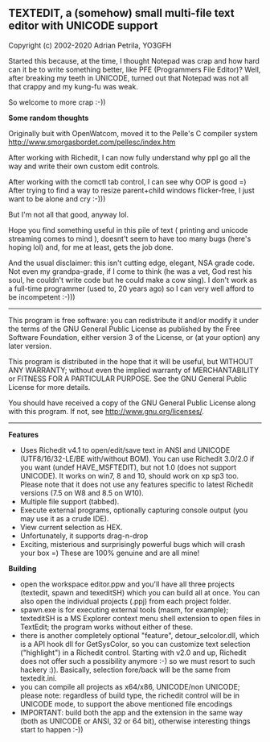## TEXTEDIT, a (somehow) small multi-file text editor with UNICODE support

Copyright (c) 2002-2020 Adrian Petrila, YO3GFH<br>

Started this because, at the time, I thought Notepad was crap and how
hard can it be to write something better, like PFE (Programmers File Editor)?
Well, after breaking my teeth in UNICODE, turned out that Notepad was not all
that crappy and my kung-fu was weak.

So welcome to more crap :-))
    
**Some random thoughts**

Originally buit with OpenWatcom, moved it to the Pelle's C compiler system<br>
<http://www.smorgasbordet.com/pellesc/index.htm>

After working with Richedit, I can now fully understand why ppl go all the way
and write their own custom edit controls.

After working with the comctl tab control, I can see why OOP is good =)
After trying to find a way to resize parent+child windows flicker-free,
I just want to be alone and cry :-)))

But I'm not all that good, anyway lol.

Hope you find something useful in this pile of text ( printing and unicode streaming
comes to mind ), doesnt't seem to have too many bugs (here's hoping lol) and, for
me at least, gets the job done.

And the usual disclaimer: this isn't cutting edge, elegant, NSA grade code.
Not even my grandpa-grade, if I come to think (he was a vet, God rest his soul,
he couldn't write code but he could make a cow sing).
I don't work as a full-time programmer (used to, 20 years ago) so I can
very well afford to be incompetent :-)))
    
-------

This program is free software: you can redistribute it and/or modify
it under the terms of the GNU General Public License as published by
the Free Software Foundation, either version 3 of the License, or
(at your option) any later version.

This program is distributed in the hope that it will be useful,
but WITHOUT ANY WARRANTY; without even the implied warranty of
MERCHANTABILITY or FITNESS FOR A PARTICULAR PURPOSE.  See the
GNU General Public License for more details.

You should have received a copy of the GNU General Public License
along with this program.  If not, see <http://www.gnu.org/licenses/>.

-------

**Features**

* Uses Richedit v4.1 to open/edit/save text in ANSI and UNICODE (UTF8/16/32-LE/BE with/without BOM). You can use Richedit 3.0/2.0 if you want (undef HAVE_MSFTEDIT), but not 1.0 (does not support UNICODE). It works on win7, 8 and 10, should work on xp sp3 too. Please note that it does not use any features specific to latest Richedit versions (7.5 on W8 and 8.5 on W10).
* Multiple file support (tabbed).
* Execute external programs, optionally capturing console output (you may use it as a crude IDE).
* View current selection as HEX.
* Unfortunately, it supports drag-n-drop
* Exciting, misterious and surprisingly powerful bugs which will crash your box =) These are 100% genuine and are all mine!

**Building**

* open the workspace editor.ppw and you'll have all three projects (textedit, spawn and texeditSH) which you can build all at once. You can also open the individual projects (.ppj) from each project folder.
* spawn.exe is for executing external tools (masm, for example); texteditSH is a MS Explorer context menu shell extension to open files in TextEdit; the program works without either of these.
* there is another completely optional "feature", detour_selcolor.dll, which is a API hook dll for GetSysColor, so you can customize text selection ("highlight") in a Richedit control. Starting with v2.0 and up, Richedit does not offer such a possibility anymore :-) so we must resort to such hackery :)). Basically, selection fore/back will be the same from textedit.ini.
* you can compile all projects as x64/x86, UNICODE/non UNICODE; please note: regardless of build type, the richedit control will be in UNICODE mode, to support the above mentioned file encodings
* IMPORTANT: build both the app and the extension in the same way (both as UNICODE or ANSI, 32 or 64 bit), otherwise interesting things start to happen :-))


